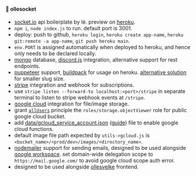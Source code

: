 #### 🔮 ollesocket

- [socket.io](https://socket.io) api boilerplate by lé. preview on [heroku](https://ollesocket-api.herokuapp.com).
- `npm i`, `node index.js` to run. default port is 3001.
- deploy: push to github, `heroku login`, `heroku create app-name`, `heroku git:remote -a app-name`, `git push heroku main`.
- `env.PORT` is assigned automatically when deployed to heroku, and hence only needs to be declared locally.
- [mongo](https://mongodb.com/atlas/database) database, [discord.js](https://discordjs.guide) integration, alternative support for rest endpoints.
- [puppeteer](https://pptr.dev) support, [buildpack](https://github.com/jontewks/puppeteer-heroku-buildpack) for usage on heroku. [alternative solution](https://stackoverflow.com/a/74858297/8919391) for smaller slug size.
- [stripe](https://stripe.com) integration and webhook for subscriptions.
- use `stripe listen --forward-to localhost:<port>/stripe` in separate terminal to listen to stripe webhook events at `/stripe`.
- [google cloud](https://cloud.google.com/) integration for file/image storage.
- grant [`allUsers`](https://cloud.google.com/storage/docs/access-control/making-data-public#buckets) principle the `roles/storage.objectViewer` role for public google cloud bucket. 
- add [data/gcloud_service_account.json](https://console.cloud.google.com/iam-admin/serviceaccounts) ([guide](https://dev.to/kamalhossain/upload-file-to-google-cloud-storage-from-nodejs-server-5cdg)) file to enable google cloud functions.
- default image file path expected by `utils->gcloud.js` is `<bucket_name>/<prod/dev>/images/<directory_name>`.
- [nodemailer](https://nodemailer.com/) support for sending emails, designed to be used alongside [google workspace](https://blog.shaoula.com/using-nodemailer-with-google-workspace-oauth2-c338834659b2). set domain-wide delegation scope to `https://mail.google.com/` to avoid google cloud scope auth error.
- designed to be used alongside [ollesvelke](https://github.com/lefrost/ollesvelke) frontend.